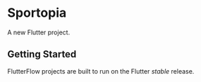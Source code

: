 # Sportopia

A new Flutter project.

## Getting Started

FlutterFlow projects are built to run on the Flutter _stable_ release.
